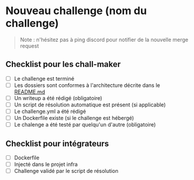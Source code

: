# Nouveau challenge (nom du challenge)

> Note : n'hésitez pas à ping discord pour notifier de la nouvelle merge request

## Checklist pour les chall-maker

- [ ] Le challenge est terminé
- [ ] Les dossiers sont conformes à l'architecture décrite dans le [README.md](https://git-bzh.alfred.cafe/breizh-ctf-2024/challenges/-/blob/master/README.md?ref_type=heads)
- [ ] Un writeup a été rédigé (obligatoire)
- [ ] Un script de résolution automatique est présent (si applicable)
- [ ] Le challenge.yml a été rédigé
- [ ] Un Dockerfile existe (si le challenge est hébergé)
- [ ] Le chalenge a été testé par quelqu'un d'autre (obligatoire)

## Checklist pour intégrateurs

- [ ] Dockerfile
- [ ] Injecté dans le projet infra
- [ ] Challenge validé par le script de résolution
